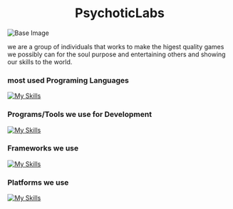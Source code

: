 <h1 align="center">PsychoticLabs</h1>

![Base Image](https://github.com/PsychoticLabs/.github/assets/116987090/790322cc-5cca-4617-8017-f6902a96d6e1)

we are a group of individuals that works to make the higest quality games we possibly can for the soul purpose and entertaining others and showing our skills to the world.

### most used Programing Languages

[![My Skills](https://skillicons.dev/icons?i=c,cs,cpp,md&theme=dark)](https://skillicons.dev)

### Programs/Tools we use for Development

[![My Skills](https://skillicons.dev/icons?i=git,unreal,visualstudio&theme=dark)](https://skillicons.dev)

### Frameworks we use
[![My Skills](https://skillicons.dev/icons?i=dotnet,gradle&theme=dark)](https://skillicons.dev)

### Platforms we use
[![My Skills](https://skillicons.dev/icons?i=discord,github,twitter&theme=dark)](https://skillicons.dev)

